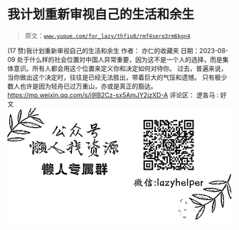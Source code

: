 # 我计划重新审视自己的生活和余生

> 原文：[`www.yuque.com/for_lazy/thfiu8/rmf4sero3rm6kgn4`](https://www.yuque.com/for_lazy/thfiu8/rmf4sero3rm6kgn4)

<ne-h2 id="6661b8f6" data-lake-id="6661b8f6"><ne-heading-ext><ne-heading-anchor></ne-heading-anchor><ne-heading-fold></ne-heading-fold></ne-heading-ext><ne-heading-content><ne-text id="u8f490684">(17 赞)我计划重新审视自己的生活和余生</ne-text></ne-heading-content></ne-h2> <ne-p id="u5f4b5798" data-lake-id="u5f4b5798"><ne-text id="u6097ae03">作者： 亦仁的收藏夹</ne-text></ne-p> <ne-p id="ub848aa02" data-lake-id="ub848aa02"><ne-text id="u5815c2b7">日期：2023-08-09</ne-text></ne-p> <ne-p id="ubaa67e80" data-lake-id="ubaa67e80"><ne-text id="ufddec0a9">处于什么样的社会位置対中国人异常重要，因为这不是一个人的选择，而是集体意识。所有人都会用这个位置来定义你和决定如何对待你。</ne-text></ne-p> <ne-p id="u9766545a" data-lake-id="u9766545a"><ne-text id="u932dcfaa">过去，普遍来说，当你做出这个决定时，往往是已经无法胜出，带着巨大的气馁和遗憾。</ne-text></ne-p> <ne-p id="u09af87f1" data-lake-id="u09af87f1"><ne-text id="u4e3a4bf8">只有极少数人也许是因为轻舟已过万重山，亦或是真正的豁达。</ne-text></ne-p> <ne-p id="u934745f9" data-lake-id="u934745f9">[<ne-text id="ud924bfbb">https://mp.weixin.qq.com/s/i9lB2Cz-sx5AmJY2jzXD-A</ne-text>](https://mp.weixin.qq.com/s/i9lB2Cz-sx5AmJY2jzXD-A)</ne-p> <ne-hole id="ua0116c8b" data-lake-id="ua0116c8b"><ne-card data-card-name="hr" data-card-type="block" id="XWJhY" data-event-boundary="card"><ne-p id="ud9d87ac3" data-lake-id="ud9d87ac3"><ne-text id="uf3838d0c">评论区：</ne-text></ne-p> <ne-p id="u4b465765" data-lake-id="u4b465765"><ne-text id="ua8c9cafc">逻各马 : 好文</ne-text></ne-p> <ne-p id="uc807fab1" data-lake-id="uc807fab1"><ne-card data-card-name="image" data-card-type="inline" id="GPgCx" data-event-boundary="card">![](img/894d30a529e7c37bcd3392323c99941c.png)  <ne-hole id="u64b109e1" data-lake-id="u64b109e1"><ne-card data-card-name="hr" data-card-type="block" id="dQFdl" data-event-boundary="card"></ne-card></ne-hole></ne-card></ne-p></ne-card></ne-hole>
